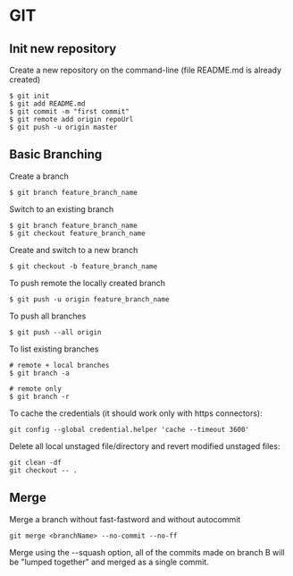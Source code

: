 # GIT

## Init new repository
Create a new repository on the command-line (file README.md is already created)
```
$ git init
$ git add README.md
$ git commit -m "first commit"
$ git remote add origin repoUrl
$ git push -u origin master
```

## Basic Branching
Create a branch
```
$ git branch feature_branch_name
```

Switch to an existing branch
```
$ git branch feature_branch_name
$ git checkout feature_branch_name
```

Create and switch to a new branch
```
$ git checkout -b feature_branch_name
```

To push remote the locally created branch
```
$ git push -u origin feature_branch_name
```

To push all branches
```
$ git push --all origin
```

To list existing branches
```
# remote + local branches
$ git branch -a

# remote only
$ git branch -r
```

To cache the credentials (it should work only with https connectors):
```
git config --global credential.helper 'cache --timeout 3600'
```

Delete all local unstaged file/directory and revert modified unstaged files:
```
git clean -df
git checkout -- .
```

## Merge

Merge a branch without fast-fastword and without autocommit
```
git merge <branchName> --no-commit --no-ff
```

Merge using the --squash option, all of the commits made on branch B will be "lumped together" and merged as a single commit.
